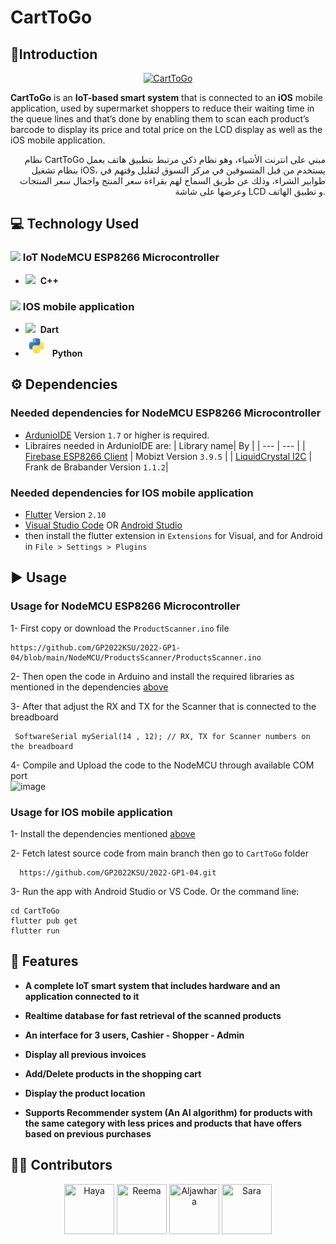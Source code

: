 
# CartToGo 
## 🛒Introduction
<div align="center">
 <a href="https://github.com/GP2022KSU/2022-GP1-04">
<img float="left" alt="CartToGo" height="200" src="https://user-images.githubusercontent.com/80041251/156749999-9e298d8f-6897-4a20-b623-45a96fc664f0.png" style="float:'left'">
 </a>
 </div>
 <p><b>CartToGo</b> is an <b>IoT-based smart system</b> that is connected to an <b>iOS</b> mobile application, used by supermarket shoppers to reduce their waiting time in the queue lines and that’s done by enabling them to scan each product’s barcode to display its price and total price on the LCD display as well as the iOS mobile application.</p>
<p align="right">
 نظام CartToGo مبني على انترنت الأشياء، وهو نظام ذكي مرتبط بتطبيق هاتف يعمل بنظام تشغيل iOS، يستخدم من قبل المتسوقين في مركز التسوق لتقليل وقتهم في طوابير الشراء، وذلك عن طريق السماح لهم بقراءة سعر المنتج واجمال سعر المنتجات وعرضها على شاشة LCD و تطبيق الهاتف.
</p>

## 💻 Technology Used 
### <img width=22px src="https://user-images.githubusercontent.com/80041251/161458756-13fbc1d7-3bd3-41d3-a49e-6aff7bd23502.png"> IoT NodeMCU ESP8266 Microcontroller
- <img width=32px src="https://user-images.githubusercontent.com/80041251/161459850-51aeb8de-d98e-465f-8380-c1820d1afe9d.png">&nbsp; <b>C++</b> 
### <img width=22px src="https://user-images.githubusercontent.com/80041251/161458313-29aaced6-b88e-4478-a317-be89617e1b40.png"> IOS mobile application

- <img width=32px src="https://user-images.githubusercontent.com/80041251/161459767-fb4ea2cd-3965-438a-820c-52923e9fef61.png">&nbsp; <b>Dart</b>
-   <img width=35px src="https://raw.githubusercontent.com/github/explore/80688e429a7d4ef2fca1e82350fe8e3517d3494d/topics/python/python.png">&nbsp; <b>Python</b>

## ⚙️ Dependencies


### Needed dependencies for NodeMCU ESP8266 Microcontroller

- [ArdunioIDE](https://www.arduino.cc/en/software) Version `1.7` or higher is required.
- Libraires needed in ArdunioIDE are:
  | Library name| By |
  | --- | --- |
  | [Firebase ESP8266 Client](https://github.com/mobizt/Firebase-ESP8266) | Mobizt Version `3.9.5` |
  | [LiquidCrystal I2C](https://github.com/fdebrabander/Arduino-LiquidCrystal-I2C-library) | Frank de Brabander Version `1.1.2`|
  
 
 ### Needed dependencies for IOS mobile application
 - [Flutter](https://docs.flutter.dev/get-started/install) Version `2.10`
 - [Visual Studio Code](https://code.visualstudio.com/download) OR [Android Studio](https://developer.android.com/studio)
 - then install the flutter extension in `Extensions` for Visual, and for Android in `File > Settings > Plugins`
 
 ## ▶️ Usage
 
 ### Usage for NodeMCU ESP8266 Microcontroller
 1- First copy or download the `ProductScanner.ino` file
   ```
   https://github.com/GP2022KSU/2022-GP1-04/blob/main/NodeMCU/ProductsScanner/ProductsScanner.ino
   ```
   
 2- Then open the code in Arduino and install the required libraries as mentioned in the dependencies [above](#%EF%B8%8F-dependencies)  
 
 3- After that adjust the RX and TX for the Scanner that is connected to the breadboard
  ```
   SoftwareSerial mySerial(14 , 12); // RX, TX for Scanner numbers on the breadboard
   ```
  4- Compile and Upload the code to the NodeMCU through available COM port
  <br>
  ![image](https://user-images.githubusercontent.com/80041251/161467132-43f86722-b242-4a0a-916c-bc46d328f866.png)

 ### Usage for IOS mobile application
 1- Install the dependencies mentioned [above](#%EF%B8%8F-dependencies) 
 
 2- Fetch latest source code from main branch then go to `CartToGo` folder
 ```
   https://github.com/GP2022KSU/2022-GP1-04.git
   ```
 
 3- Run the app with Android Studio or VS Code. Or the command line:

```
cd CartToGo
flutter pub get
flutter run
```


## 🎯 Features

* **A complete IoT smart system that includes hardware and an application connected to it**

* **Realtime database for fast retrieval of the scanned products**

* **An interface for 3 users, Cashier - Shopper - Admin**

* **Display all previous invoices**

* **Add/Delete products in the shopping cart**

* **Display the product location**

* **Supports Recommender system (An AI algorithm) for products with the same category with less prices and products that have offers based on previous purchases**

## 👩‍💻 Contributors
<div align="center">
<a href="https://github.com/Haya-Alhomaidhi"><img src="https://avatars.githubusercontent.com/u/90135883?v=4" title="Haya" width="80" height="80"></a>
<a href="https://github.com/ReemaAlzaid"><img src="https://avatars.githubusercontent.com/u/80041251?v=4" title="Reema" width="80" height="80"></a>
 <a href="https://github.com/ALJAWHARA-ALBAHLAL"><img src="https://avatars.githubusercontent.com/u/90135922?v=4" title="Aljawhara" width="80" height="80"></a>
 <a href="https://github.com/saraabanmi"><img src="https://avatars.githubusercontent.com/u/90135877?v=4" title="Sara" width="80" height="80"></a>
</div>
 
